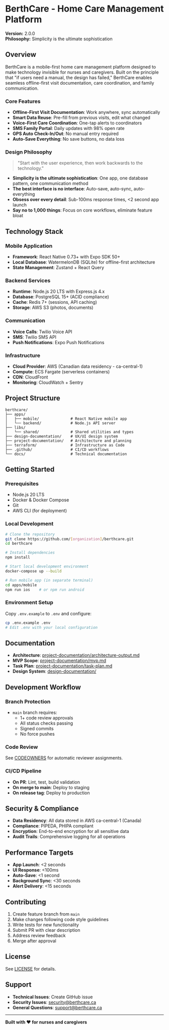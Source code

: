 # BerthCare - Home Care Management Platform

**Version:** 2.0.0  
**Philosophy:** Simplicity is the ultimate sophistication

## Overview

BerthCare is a mobile-first home care management platform designed to make technology invisible for nurses and caregivers. Built on the principle that "if users need a manual, the design has failed," BerthCare enables seamless offline-first visit documentation, care coordination, and family communication.

### Core Features

- **Offline-First Visit Documentation**: Work anywhere, sync automatically
- **Smart Data Reuse**: Pre-fill from previous visits, edit what changed
- **Voice-First Care Coordination**: One-tap alerts to coordinators
- **SMS Family Portal**: Daily updates with 98% open rate
- **GPS Auto Check-In/Out**: No manual entry required
- **Auto-Save Everything**: No save buttons, no data loss

### Design Philosophy

> "Start with the user experience, then work backwards to the technology."

- **Simplicity is the ultimate sophistication**: One app, one database pattern, one communication method
- **The best interface is no interface**: Auto-save, auto-sync, auto-everything
- **Obsess over every detail**: Sub-100ms response times, <2 second app launch
- **Say no to 1,000 things**: Focus on core workflows, eliminate feature bloat

## Technology Stack

### Mobile Application

- **Framework**: React Native 0.73+ with Expo SDK 50+
- **Local Database**: WatermelonDB (SQLite) for offline-first architecture
- **State Management**: Zustand + React Query

### Backend Services

- **Runtime**: Node.js 20 LTS with Express.js 4.x
- **Database**: PostgreSQL 15+ (ACID compliance)
- **Cache**: Redis 7+ (sessions, API caching)
- **Storage**: AWS S3 (photos, documents)

### Communication

- **Voice Calls**: Twilio Voice API
- **SMS**: Twilio SMS API
- **Push Notifications**: Expo Push Notifications

### Infrastructure

- **Cloud Provider**: AWS (Canadian data residency - ca-central-1)
- **Compute**: ECS Fargate (serverless containers)
- **CDN**: CloudFront
- **Monitoring**: CloudWatch + Sentry

## Project Structure

```
berthcare/
├── apps/
│   ├── mobile/              # React Native mobile app
│   └── backend/             # Node.js API server
├── libs/
│   └── shared/              # Shared utilities and types
├── design-documentation/    # UX/UI design system
├── project-documentation/   # Architecture and planning
├── terraform/               # Infrastructure as Code
├── .github/                 # CI/CD workflows
└── docs/                    # Technical documentation
```

## Getting Started

### Prerequisites

- Node.js 20 LTS
- Docker & Docker Compose
- Git
- AWS CLI (for deployment)

### Local Development

```bash
# Clone the repository
git clone https://github.com/[organization]/berthcare.git
cd berthcare

# Install dependencies
npm install

# Start local development environment
docker-compose up --build

# Run mobile app (in separate terminal)
cd apps/mobile
npm run ios    # or npm run android
```

### Environment Setup

Copy `.env.example` to `.env` and configure:

```bash
cp .env.example .env
# Edit .env with your local configuration
```

## Documentation

- **Architecture**: [project-documentation/architecture-output.md](project-documentation/architecture-output.md)
- **MVP Scope**: [project-documentation/mvp.md](project-documentation/mvp.md)
- **Task Plan**: [project-documentation/task-plan.md](project-documentation/task-plan.md)
- **Design System**: [design-documentation/](design-documentation/)

## Development Workflow

### Branch Protection

- `main` branch requires:
  - 1+ code review approvals
  - All status checks passing
  - Signed commits
  - No force pushes

### Code Review

See [CODEOWNERS](CODEOWNERS) for automatic reviewer assignments.

### CI/CD Pipeline

- **On PR**: Lint, test, build validation
- **On merge to main**: Deploy to staging
- **On release tag**: Deploy to production

## Security & Compliance

- **Data Residency**: All data stored in AWS ca-central-1 (Canada)
- **Compliance**: PIPEDA, PHIPA compliant
- **Encryption**: End-to-end encryption for all sensitive data
- **Audit Trails**: Comprehensive logging for all operations

## Performance Targets

- **App Launch**: <2 seconds
- **UI Response**: <100ms
- **Auto-Save**: <1 second
- **Background Sync**: <30 seconds
- **Alert Delivery**: <15 seconds

## Contributing

1. Create feature branch from `main`
2. Make changes following code style guidelines
3. Write tests for new functionality
4. Submit PR with clear description
5. Address review feedback
6. Merge after approval

## License

See [LICENSE](LICENSE) for details.

## Support

- **Technical Issues**: Create GitHub issue
- **Security Issues**: security@berthcare.ca
- **General Questions**: support@berthcare.ca

---

**Built with ❤️ for nurses and caregivers**

